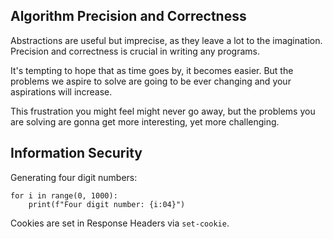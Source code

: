 ## Algorithm Precision and Correctness

Abstractions are useful but imprecise, as they leave a lot to the imagination. Precision and correctness is crucial in writing any programs.

It's tempting to hope that as time goes by, it becomes easier. But the problems we aspire to solve are going to be ever changing and your aspirations will increase.

This frustration you might feel might never go away, but the problems you are solving are gonna get more interesting, yet more challenging.

## Information Security

Generating four digit numbers:

```
for i in range(0, 1000):
    print(f"Four digit number: {i:04}")
```

Cookies are set in Response Headers via `set-cookie`.